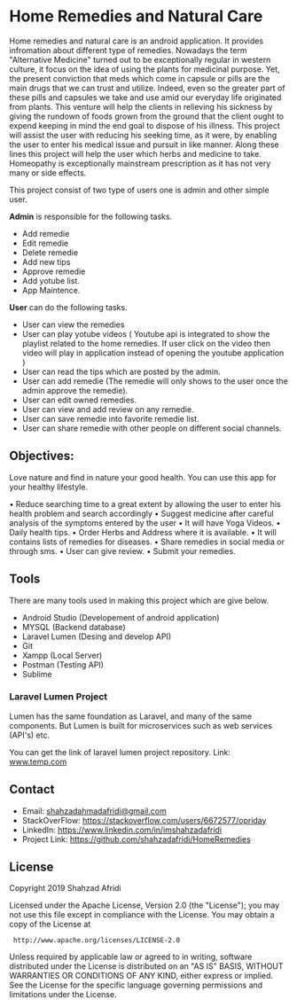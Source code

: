 # Home Remedies and Natural Care

Home remedies and natural care is an android application. It provides infromation about different type of remedies. Nowadays the term &quot;Alternative Medicine&quot; turned out to be exceptionally regular in western culture, it focus on the idea of using the plants for medicinal purpose. Yet, the present conviction that meds which come in capsule or pills are the main drugs that we can trust and utilize. Indeed, even so the greater part of these pills and capsules we
take and use amid our everyday life originated from plants. This venture will help the
clients in relieving his sickness by giving the rundown of foods grown from the
ground that the client ought to expend keeping in mind the end goal to dispose of his
illness. This project will assist the user with reducing his seeking time, as it were, by
enabling the user to enter his medical issue and pursuit in like manner. Along these
lines this project will help the user which herbs and medicine to take. Homeopathy is
exceptionally mainstream prescription as it has not very many or side effects. 

This project consist of two type of users one is admin and other simple user.

**Admin** is responsible for the following tasks.
 - Add remedie
 - Edit remedie
 - Delete remedie
 - Add new tips
 - Approve remedie
 - Add yotube list.
 - App Maintence.

**User** can do the following tasks.

 - User can view the remedies
 - User can play yotube videos ( Youtube api is integrated to show the playlist related to the home remedies. If user click on the video then video will play in application instead of opening the youtube application ) 
 - User can read the tips which are posted by the admin.
 - User can add remedie (The remedie will only shows to the user once the admin approve the remedie).
 - User can edit owned remedies.
 - User can view and add review on any remedie.
 - User can save remedie into favorite remedie list.
 - User can share remedie with other people on different social channels.

 ## Objectives:
 
Love nature and find in nature your good health. You can use this app for your
healthy lifestyle.

• Reduce searching time to a great extent by allowing the user to       enter his health problem and search accordingly
• Suggest medicine after careful analysis of the symptoms entered by the user 
• It will have Yoga Videos. 
• Daily health tips. 
• Order Herbs and Address where it is available. 
• It will contains lists of remedies for diseases. 
• Share remedies in social media or through sms. 
• User can  give review. 
• Submit your remedies.

## Tools
There are many tools used in making this project which are give below.

 - Android Studio (Developement of android application)
 - MYSQL (Backend database)
 - Laravel Lumen (Desing and develop API)
 - Git
 - Xampp (Local Server)
 - Postman (Testing API)
 - Sublime 

###  Laravel Lumen Project
Lumen has the same foundation as Laravel, and many of the same components. But Lumen is built for microservices such as web services (API's) etc.

You can get the link of laravel lumen project repository.
Link: www.temp.com


## Contact

 - Email:     shahzadahmadafridi@gmail.com 
 - StackOverFlow: https://stackoverflow.com/users/6672577/opriday 
 - LinkedIn: https://www.linkedin.com/in/imshahzadafridi
 - Project Link: https://github.com/shahzadafridi/HomeRemedies

## License

Copyright 2019 Shahzad Afridi

   Licensed under the Apache License, Version 2.0 (the "License");
   you may not use this file except in compliance with the License.
   You may obtain a copy of the License at

     http://www.apache.org/licenses/LICENSE-2.0

   Unless required by applicable law or agreed to in writing, software
   distributed under the License is distributed on an "AS IS" BASIS,
   WITHOUT WARRANTIES OR CONDITIONS OF ANY KIND, either express or implied.
   See the License for the specific language governing permissions and
   limitations under the License.



